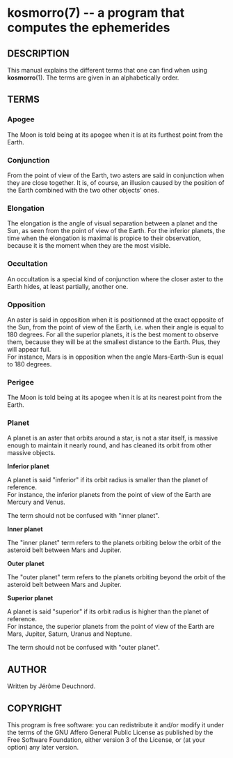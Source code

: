 # kosmorro(7) -- a program that computes the ephemerides

## DESCRIPTION

This manual explains the different terms that one can find when using **kosmorro**(1).
The terms are given in an alphabetically order.

## TERMS

### Apogee

The Moon is told being at its apogee when it is at its furthest point from the Earth.

### Conjunction

From the point of view of the Earth, two asters are said in conjunction when they are close together.
It is, of course, an illusion caused by the position of the Earth combined with the two other objects' ones.

### Elongation

The elongation is the angle of visual separation between a planet and the Sun, as seen from the point of view of the Earth.
For the inferior planets, the time when the elongation is maximal is propice to their observation, because it is the moment when they are the most visible.

### Occultation

An occultation is a special kind of conjunction where the closer aster to the Earth hides, at least partially, another one.

### Opposition

An aster is said in opposition when it is positionned at the exact opposite of the Sun, from the point of view of the Earth, i.e. when their angle is equal to 180 degrees.
For all the superior planets, it is the best moment to observe them, because they will be at the smallest distance to the Earth. Plus, they will appear full.  
For instance, Mars is in opposition when the angle Mars-Earth-Sun is equal to 180 degrees.

### Perigee

The Moon is told being at its apogee when it is at its nearest point from the Earth.

### Planet

A planet is an aster that orbits around a star, is not a star itself, is massive enough to maintain it nearly round, and has cleaned its orbit from other massive objects.

**Inferior planet**

A planet is said "inferior" if its orbit radius is smaller than the planet of reference.  
For instance, the inferior planets from the point of view of the Earth are Mercury and Venus.

The term should not be confused with "inner planet".

**Inner planet**

The "inner planet" term refers to the planets orbiting below the orbit of the asteroid belt between Mars and Jupiter.

**Outer planet**

The "outer planet" term refers to the planets orbiting beyond the orbit of the asteroid belt between Mars and Jupiter.

**Superior planet**

A planet is said "superior" if its orbit radius is higher than the planet of reference.  
For instance, the superior planets from the point of view of the Earth are Mars, Jupiter, Saturn, Uranus and Neptune.

The term should not be confused with "outer planet".

## AUTHOR

Written by Jérôme Deuchnord.

## COPYRIGHT

This program is free software: you can redistribute it and/or modify it under the terms of the GNU Affero General Public License as published by the Free Software Foundation, either version 3 of the License, or (at your option) any later version.

